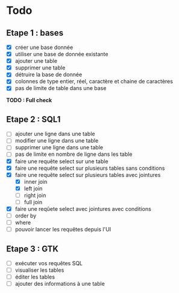 # Todo

## Etape 1 : bases

- [x] créer une base donnée
- [x] utiliser une base de donnée existante
- [x] ajouter une table
- [x] supprimer une table
- [x] détruire la base de donnée
- [X] colonnes de type entier, réel, caractère et chaine de caractères
- [x] pas de limite de table dans une base

**TODO : Full check**

## Etape 2 : SQL1

- [ ] ajouter une ligne dans une table
- [ ] modifier une ligne dans une table
- [ ] supprimer une ligne dans une table
- [ ] pas de limite en nombre de ligne dans les table
- [x] faire une requête select sur une table
- [x] faire une requête select sur plusieurs tables sans conditions
- [x] faire une requête select sur plusieurs tables avec jointures
  - [x] inner join
  - [x] left join
  - [ ] right join
  - [ ] full join
- [x] faire une reqûete select avec jointures avec conditions
- [ ] order by
- [ ] where
- [ ] pouvoir lancer les requêtes depuis l'UI
  
## Etape 3 : GTK

- [ ] exécuter vos requêtes SQL
- [ ] visualiser les tables
- [ ] éditer les tables
- [ ] ajouter des informations à une table
